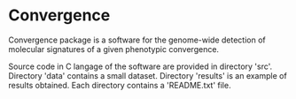 # Convergence

Convergence package is a software for the genome-wide detection of molecular signatures of a given phenotypic convergence.

Source code in C langage of the software are provided in directory 'src'. Directory 'data' contains a small dataset. Directory 'results' is an example of results obtained. Each directory contains a 'README.txt' file.
